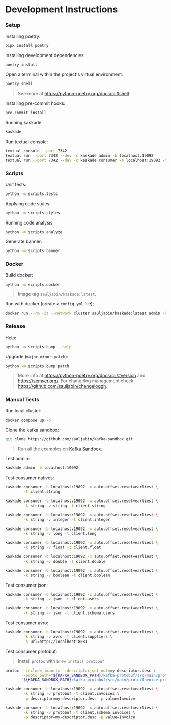 # Development Instructions

### Setup

Installing poetry:

```bash
pipx install poetry
```

Installing development dependencies:

```bash
poetry install
```

Open a terminal within the project's virtual environment:

```bash
poetry shell
```

> See more at https://python-poetry.org/docs/cli#shell.

Installing pre-commit hooks:

```bash
pre-commit install
```

Running kaskade:

```bash
kaskade
```

Run textual console:

```bash
textual console --port 7342
textual run --port 7342 --dev -c kaskade admin -b localhost:19092
textual run --port 7342 --dev -c kaskade consumer -b localhost:19092 -t my-topic
```

### Scripts

Unit tests:

```bash
python -m scripts.tests
```

Applying code styles:

```bash
python -m scripts.styles
```

Running code analysis:

```bash
python -m scripts.analyze
```

Generate banner:

```bash
python -m scripts.banner
```

### Docker

Build docker:

```bash
python -m scripts.docker
```

> Image tag `sauljabin/kaskade:latest`.

Run with docker (create a `config.yml` file):

```bash
docker run --rm -it --network cluster sauljabin/kaskade:latest admin -b kafka1:9092
```

### Release

Help:

```bash
python -m scripts.bump --help
```

Upgrade (`major.minor.patch`):

```bash
python -m scripts.bump patch
```

> More info at https://python-poetry.org/docs/cli/#version and https://semver.org/.
> For changelog management check https://github.com/sauljabin/changeloggh.

### Manual Tests

Run local cluster:

```bash
docker compose up -d
```

Clone the kafka sandbox:

```bash
git clone https://github.com/sauljabin/kafka-sandbox.git
```

> Run all the examples on [Kafka Sandbox](https://sauljabin.github.io/kafka-sandbox/introduction.html).

Test admin:

```bash
kaskade admin -b localhost:19092
```

Test consumer natives:

```bash
kaskade consumer -b localhost:19092 -x auto.offset.reset=earliest \
        -t client.string
```

```bash
kaskade consumer -b localhost:19092 -x auto.offset.reset=earliest \
        -k string -v string -t client.string
```

```bash
kaskade consumer -b localhost:19092 -x auto.offset.reset=earliest \
        -k string -v integer -t client.integer
```

```bash
kaskade consumer -b localhost:19092 -x auto.offset.reset=earliest \
        -k string -v long -t client.long
```

```bash
kaskade consumer -b localhost:19092 -x auto.offset.reset=earliest \
        -k string -v float -t client.float
```

```bash
kaskade consumer -b localhost:19092 -x auto.offset.reset=earliest \
        -k string -v double -t client.double
```

```bash
kaskade consumer -b localhost:19092 -x auto.offset.reset=earliest \
        -k string -v boolean -t client.boolean
```

Test consumer json:

```bash
kaskade consumer -b localhost:19092 -x auto.offset.reset=earliest \
        -k string -v json -t client.users
```

```bash
kaskade consumer -b localhost:19092 -x auto.offset.reset=earliest \
        -k string -v json -t client.schema.users
```

Test consumer avro:

```bash
kaskade consumer -b localhost:19092 -x auto.offset.reset=earliest \
        -k string -v avro -t client.suppliers \
        -s url=http://localhost:8081
```

Test consumer protobuf:

> Install `protoc` with `brew install protobuf`

```bash
protoc --include_imports --descriptor_set_out=my-descriptor.desc \
       --proto_path="${KAFKA_SANDBOX_PATH}/kafka-protobuf/src/main/proto/" \
       "${KAFKA_SANDBOX_PATH}/kafka-protobuf/src/main/proto/Invoice.proto"
```

```bash
kaskade consumer -b localhost:19092 -x auto.offset.reset=earliest \
        -k string -v protobuf -t client.invoices \
        -p descriptor=my-descriptor.desc -p value=Invoice
```

```bash
kaskade consumer -b localhost:19092 -x auto.offset.reset=earliest \
        -k string -v protobuf -t client.schema.invoices \
        -p descriptor=my-descriptor.desc -p value=Invoice
```
